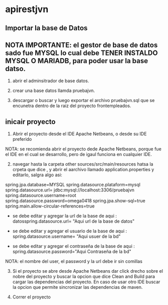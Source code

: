 # apirestjvn

## Importar la base de Datos

## NOTA IMPORTANTE: el gestor de base de datos sado fue MYSQL lo cual debe  TENER INSTALDO MYSQL O MARIADB, para poder usar la base datso.
1) abrir el adminsitrador de base datos.

2) crear una base datos llamda pruebajvn.

3) descargar o buscar  y luego  exportar el archivo pruebajvn.sql que se encunetra dentro de la raiz del proyecto  frontempleados.


## inicair proyecto

1) Abrir el proyecto desde el IDE Apache Netbeans, o desde su IDE preferido

NOTA: se recomienda abrir el proyecto dede Apache Netbeans, porque fue el IDE en el cual se desarrollo, pero de igaul funciona en cualquier IDE.

2) navegar hasta la carpeta other sources/src/main/resources hatsa la crpeta que dice  <default pakage>, y abrir el aarchivo llamado application.properties y editarlo, salgra algo asi:

spring.jpa.database=MYSQL
spring.datasource.plataform=mysql
spring.datasource.url= jdbc:mysql://localhost:3306/pruebajvn
spring.datasource.username=root
spring.datasource.password=omega0418
spring.jpa.show-sql=true
spring.main.allow-circular-references=true

- se debe editar y agregar la url de la base de  aqui : datosspring.datasource.url= "Aqui url de la base de datos" 

- se debe editar y agregar el usuario  de la base de  aqui : spring.datasource.username= "Aqui usuer de la bd"

- se debe editar y agregar el contraseña   de la base de  aqui : spring.datasource.password="Aqui Contraseña de la bd"

NOTA: el nombre del user, el password y la url  debe ir sin comillas

3) Si el proyecto se abre desde Apache Netbeans dar click drecho sobre el nobre del proyecto y buscar la opcion que dice Clean and Build para cargar las dependencias del proyecto. En caso de usar otro IDE buscar la opcion que permite sincronizar las dependencias de maven.

4) Correr el proyecto





